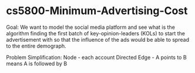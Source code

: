 # cs5800-Minimum-Advertising-Cost

Goal:
We want to model the social media platform and see what is the algorithm finding the first batch of key-opinion-leaders (KOLs) to start the advertisement with so that the influence of the ads would be able to spread to the entire demograph.

Problem Simplification:
Node - each account
Directed Edge - A points to B means A is followed by B
